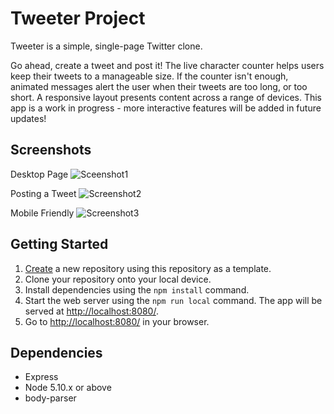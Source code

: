 # Tweeter Project

Tweeter is a simple, single-page Twitter clone.

Go ahead, create a tweet and post it! The live character counter helps users keep their tweets to a manageable size. If the counter isn't enough, animated messages alert the user when their tweets are too long, or too short. A responsive layout presents content across a range of devices. This app is a work in progress - more interactive features will be added in future updates!


## Screenshots

Desktop Page
![Sceenshot1](https://user-images.githubusercontent.com/101907461/165879795-3e3e5692-18c5-4b65-8498-981e5cfc9e47.png)

Posting a Tweet
![Screenshot2](https://user-images.githubusercontent.com/101907461/165880016-5e067bb1-d6d7-41df-b954-01be11bef7f6.png)

Mobile Friendly
![Screenshot3](https://user-images.githubusercontent.com/101907461/165880186-cc7e3a77-0c44-4471-978a-5cf3832ef975.png)

## Getting Started

1. [Create](https://docs.github.com/en/repositories/creating-and-managing-repositories/creating-a-repository-from-a-template) a new repository using this repository as a template.
2. Clone your repository onto your local device.
3. Install dependencies using the `npm install` command.
3. Start the web server using the `npm run local` command. The app will be served at <http://localhost:8080/>.
4. Go to <http://localhost:8080/> in your browser.

## Dependencies

- Express
- Node 5.10.x or above
- body-parser
